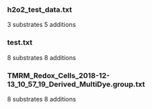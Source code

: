 ### h2o2_test_data.txt
3 substrates
5 additions

### test.txt
8 substrates
8 additions

### TMRM_Redox_Cells_2018-12-13_10_57_19_Derived_MultiDye.group.txt
8 substrates
8 additions
